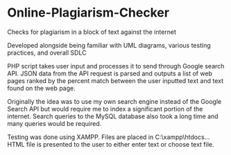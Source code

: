 # Online-Plagiarism-Checker
Checks for plagiarism in a block of text against the internet

Developed alongside being familiar with UML diagrams, various testing practices, and overall SDLC

PHP script takes user input and processes it to send through Google search API.
JSON data from the API request is parsed and outputs a list of web pages ranked by the percent match between the user inputted text and text found on the web page.

Originally the idea was to use my own search engine instead of the Google Search API but would require me to index a significant portion of the internet.
Search queries to the MySQL database also took a long time and many queries would be required.

Testing was done using XAMPP. Files are placed in C:\xampp\htdocs...
HTML file is presented to the user to either enter text or choose text file.
